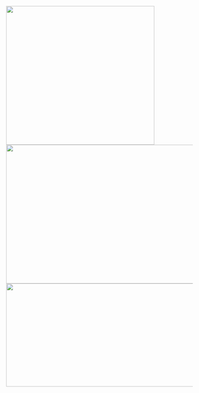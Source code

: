 
<p float="left">
  
<img src="https://user-images.githubusercontent.com/6796645/106355730-ea7fd100-630a-11eb-8881-74e453da4d5e.png" width="400" height="374">
<img src="https://user-images.githubusercontent.com/6796645/106355733-eb186780-630a-11eb-97e1-56e2dbe6f603.png" width="512" height="374">
<img src="https://user-images.githubusercontent.com/6796645/106355731-eb186780-630a-11eb-991f-7a6fa78b58fb.png" width="600" height="278">




</p>
